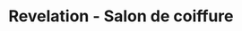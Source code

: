 ---
title: "Revelation - Salon de coiffure"
url: /toulouse/revelation-salon-de-coiffure/
shop: coiffeur
---